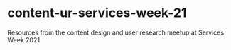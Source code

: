 # content-ur-services-week-21
Resources from the content design and user research meetup at Services Week 2021
